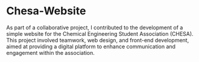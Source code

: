 # Chesa-Website
 
As part of a collaborative project, I contributed to the development of a simple website for the Chemical Engineering Student Association (CHESA). 
This project involved teamwork, web design, and front-end development, aimed at providing a digital platform to enhance communication and engagement within the association.
